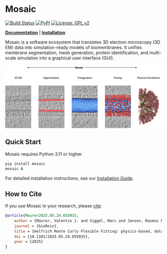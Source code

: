 # Mosaic

[![Build Status](https://img.shields.io/github/actions/workflow/status/KosinskiLab/mosaic/main.yml?label=CI)](https://github.com/KosinskiLab/mosaic/actions)
[![PyPI](https://img.shields.io/pypi/v/mosaic.svg)](https://pypi.org/project/mosaic/)
[![License: GPL v2](https://img.shields.io/badge/License-GPL_v2-blue.svg)](https://www.gnu.org/licenses/old-licenses/gpl-2.0.en.html)

**[Documentation](https://kosinskilab.github.io/mosaic/)** | **[Installation](https://kosinskilab.github.io/mosaic/quickstart/installation.html)**


Mosaic is a software ecosystem that translates 3D electron microscopy (3D EM) data into simulation-ready models of biomembranes. It unifies membrane segmentation, mesh generation, protein identification, and multi-scale simulation into a graphical user interface (GUI).

![Mosaic Workflow](docs/_static/tutorial/iav_workflow/mosaic_workflow.png)

## Quick Start

Mosaic requires Python 3.11 or higher.

```bash
pip install mosaic
mosaic &
```

For detailed installation instructions, see our [Installation Guide](https://kosinskilab.github.io/mosaic/quickstart/installation.html).


## How to Cite

If you use Mosaic in your research, please [cite](https://www.biorxiv.org/content/10.1101/2025.05.24.655915v1):

```bibtex
@article{Maurer2025.05.24.655915,
	author = {Maurer, Valentin J. and Siggel, Marc and Jensen, Rasmus K. and Mahamid, Julia and Kosinski, Jan and Pezeshkian, Weria},
	journal = {bioRxiv},
	title = {Helfrich Monte Carlo Flexible Fitting: physics-based, data-driven cell-scale simulations},
	doi = {10.1101/2025.05.24.655915},
	year = {2025}
}
```